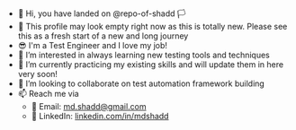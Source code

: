 - 👋 Hi, you have landed on @repo-of-shadd 🏳️
- 📯 This profile may look empty right now as this is totally new. Please see this as a fresh start of a new and long journey
- :sunglasses: I'm a Test Engineer and I love my job!
- 👀 I’m interested in always learning new testing tools and techniques
- 🌱 I’m currently practicing my existing skills and will update them in here very soon!
- 💞️ I’m looking to collaborate on test automation framework building 
- 📫 Reach me via
    - 📧 Email: md.shadd@gmail.com
    - 📧 LinkedIn: [linkedin.com/in/mdshadd](linkedin.com/in/mdshadd)

<!---
repo-of-shadd/repo-of-shadd is a ✨ special ✨ repository because its `README.md` (this file) appears on your GitHub profile.
You can click the Preview link to take a look at your changes.
--->
